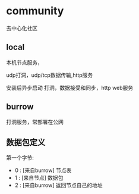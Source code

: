 # community
去中心化社区

## local 
本机节点服务，

udp打洞，udp/tcp数据传输,http服务

安装后异步启动 打洞，数据接受和同步，http web服务

## burrow
打洞服务，常部署在公网


## 数据包定义

第一个字节: 
- 0 : [来自burrow] 节点表
- 1 : [来自节点] 数据包
- 2 : [来自burrow] 返回节点自己的地址

